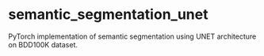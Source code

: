 # semantic_segmentation_unet
PyTorch implementation of semantic segmentation using UNET architecture on BDD100K dataset.
